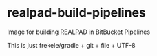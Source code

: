 # realpad-build-pipelines
Image for building REALPAD in BitBucket Pipelines

This is just frekele/gradle + git + file + UTF-8
